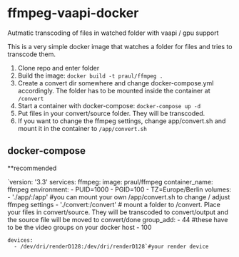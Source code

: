 # ffmpeg-vaapi-docker
Autmatic transcoding of files in watched folder with vaapi / gpu support

This is a very simple docker image that watches a folder for files and tries to transcode them. 

1. Clone repo and enter folder
2. Build the image: `docker build -t praul/ffmpeg .`
3. Create a convert dir somewhere and change docker-compose.yml accordingly. The folder has to be mounted inside the container at `/convert`
4. Start a container with docker-compose: `docker-compose up -d`
5. Put files in your convert/source folder. They will be transcoded.
6. If you want to change the ffmpeg settings, change app/convert.sh and mount it in the container to `/app/convert.sh`

## docker-compose
**recommended

`version: '3.3'
services:
  ffmpeg:
    image: praul/ffmpeg
    container_name: ffmpeg
    environment:
      - PUID=1000
      - PGID=100
      - TZ=Europe/Berlin
    volumes:
      - './app/:/app' #you can mount your own /app/convert.sh to change / adjust ffmpeg settings
      - './convert:/convert' # mount a folder to /convert. Place your files in convert/source. They will be transcoded to convert/output and the source file will be moved to convert/done
    group_add:
      - 44  #these have to be the video groups on your docker host
      - 100
  
    devices:
      - /dev/dri/renderD128:/dev/dri/renderD128`#your render device
